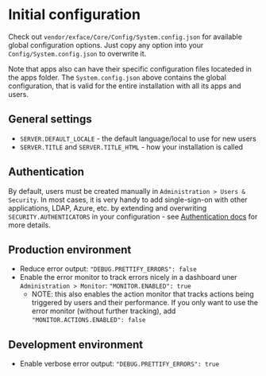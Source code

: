 # Initial configuration

Check out `vendor/exface/Core/Config/System.config.json` for available global configuration options. Just copy any option into your `Config/System.config.json` to overwrite it. 

Note that apps also can have their specific configuration files locateded in the apps folder. The `System.config.json` above contains the global configuration, that is valid for the entire installation with all its apps and users.

## General settings

- `SERVER.DEFAULT_LOCALE` - the default language/local to use for new users
- `SERVER.TITLE` and `SERVER.TITLE_HTML` - how your installation is called

## Authentication

By default, users must be created manually in `Administration > Users & Security`. In most cases, it is very handy to add single-sign-on with other applications, LDAP, Azure, etc. by extending and overwriting `SECURITY.AUTHENTICATORS` in your configuration - see [Authentication docs](../Security/Authentication/index.md) for more details.

## Production environment

- Reduce error output: `"DEBUG.PRETTIFY_ERRORS": false`
- Enable the error monitor to track errors nicely in a dashboard uner `Administration > Monitor`: `"MONITOR.ENABLED": true`
	- NOTE: this also enables the action monitor that tracks actions being triggered by users and their performance. If you only want to use the error monitor (without further tracking), add `"MONITOR.ACTIONS.ENABLED": false`

## Development environment

- Enable verbose error output: `"DEBUG.PRETTIFY_ERRORS": true`